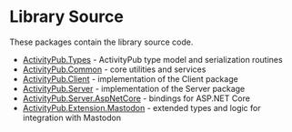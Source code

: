 # Library Source

These packages contain the library source code.

* [ActivityPub.Types](ActivityPub.Types) - ActivityPub type model and serialization routines
* [ActivityPub.Common](ActivityPub.Common) - core utilities and services
* [ActivityPub.Client](ActivityPub.Client) - implementation of the Client package
* [ActivityPub.Server](ActivityPub.Server) - implementation of the Server package
* [ActivityPub.Server.AspNetCore](ActivityPub.Server.AspNetCore) - bindings for ASP.NET Core
* [ActivityPub.Extension.Mastodon](ActivityPub.Extension.Mastodon) - extended types and logic for integration with Mastodon